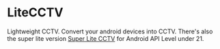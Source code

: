 # LiteCCTV

Lightweight CCTV. Convert your android devices into CCTV.
There's also the super lite version <a href="https://github.com/ADryInkCartridge/LiteCCTVvery">Super Lite CCTV</a> for Android API Level under 21.
